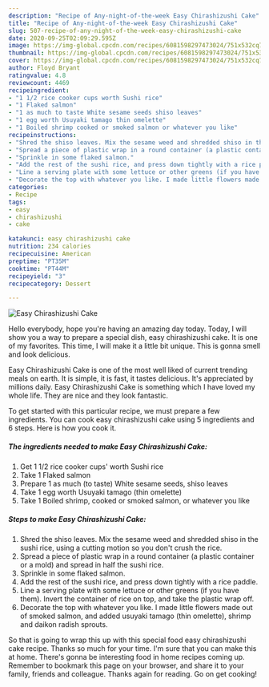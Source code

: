 ```yaml
---
description: "Recipe of Any-night-of-the-week Easy Chirashizushi Cake"
title: "Recipe of Any-night-of-the-week Easy Chirashizushi Cake"
slug: 507-recipe-of-any-night-of-the-week-easy-chirashizushi-cake
date: 2020-09-25T02:09:29.595Z
image: https://img-global.cpcdn.com/recipes/6081598297473024/751x532cq70/easy-chirashizushi-cake-recipe-main-photo.jpg
thumbnail: https://img-global.cpcdn.com/recipes/6081598297473024/751x532cq70/easy-chirashizushi-cake-recipe-main-photo.jpg
cover: https://img-global.cpcdn.com/recipes/6081598297473024/751x532cq70/easy-chirashizushi-cake-recipe-main-photo.jpg
author: Floyd Bryant
ratingvalue: 4.8
reviewcount: 4469
recipeingredient:
- "1 1/2 rice cooker cups worth Sushi rice"
- "1 Flaked salmon"
- "1 as much to taste White sesame seeds shiso leaves"
- "1 egg worth Usuyaki tamago thin omelette"
- "1 Boiled shrimp cooked or smoked salmon or whatever you like"
recipeinstructions:
- "Shred the shiso leaves. Mix the sesame weed and shredded shiso in the sushi rice, using a cutting motion so you don&#39;t crush the rice."
- "Spread a piece of plastic wrap in a round container (a plastic container or a mold) and spread in half the sushi rice."
- "Sprinkle in some flaked salmon."
- "Add the rest of the sushi rice, and press down tightly with a rice paddle."
- "Line a serving plate with some lettuce or other greens (if you have them). Invert the container of rice on top, and take the plastic wrap off."
- "Decorate the top with whatever you like. I made little flowers made out of smoked salmon, and added usuyaki tamago (thin omelette), shrimp and daikon radish sprouts."
categories:
- Recipe
tags:
- easy
- chirashizushi
- cake

katakunci: easy chirashizushi cake 
nutrition: 234 calories
recipecuisine: American
preptime: "PT35M"
cooktime: "PT44M"
recipeyield: "3"
recipecategory: Dessert

---
```



![Easy Chirashizushi Cake](https://img-global.cpcdn.com/recipes/6081598297473024/751x532cq70/easy-chirashizushi-cake-recipe-main-photo.jpg)

Hello everybody, hope you're having an amazing day today. Today, I will show you a way to prepare a special dish, easy chirashizushi cake. It is one of my favorites. This time, I will make it a little bit unique. This is gonna smell and look delicious.



Easy Chirashizushi Cake is one of the most well liked of current trending meals on earth. It is simple, it is fast, it tastes delicious. It's appreciated by millions daily. Easy Chirashizushi Cake is something which I have loved my whole life. They are nice and they look fantastic.


To get started with this particular recipe, we must prepare a few ingredients. You can cook easy chirashizushi cake using 5 ingredients and 6 steps. Here is how you cook it.

<!--inarticleads1-->

##### The ingredients needed to make Easy Chirashizushi Cake:

1. Get 1 1/2 rice cooker cups&#39; worth Sushi rice
1. Take 1 Flaked salmon
1. Prepare 1 as much (to taste) White sesame seeds, shiso leaves
1. Take 1 egg worth Usuyaki tamago (thin omelette)
1. Take 1 Boiled shrimp, cooked or smoked salmon, or whatever you like




<!--inarticleads2-->

##### Steps to make Easy Chirashizushi Cake:

1. Shred the shiso leaves. Mix the sesame weed and shredded shiso in the sushi rice, using a cutting motion so you don&#39;t crush the rice.
1. Spread a piece of plastic wrap in a round container (a plastic container or a mold) and spread in half the sushi rice.
1. Sprinkle in some flaked salmon.
1. Add the rest of the sushi rice, and press down tightly with a rice paddle.
1. Line a serving plate with some lettuce or other greens (if you have them). Invert the container of rice on top, and take the plastic wrap off.
1. Decorate the top with whatever you like. I made little flowers made out of smoked salmon, and added usuyaki tamago (thin omelette), shrimp and daikon radish sprouts.




So that is going to wrap this up with this special food easy chirashizushi cake recipe. Thanks so much for your time. I'm sure that you can make this at home. There's gonna be interesting food in home recipes coming up. Remember to bookmark this page on your browser, and share it to your family, friends and colleague. Thanks again for reading. Go on get cooking!

